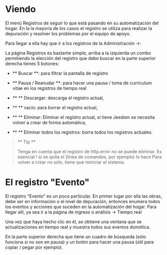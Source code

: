 Viendo
=========

El menú Registros de seguir lo que está pasando en su automatización del hogar. En la
la mayoría de los casos el registro se utiliza para realizar la depuración y
resolver los problemas por el equipo de apoyo.

Para llegar a ella hay que ir a los registros de la Administración →:

La página Registros es bastante simple, arriba a la izquierda un combo
permitiendo la elección del registro que debe buscar en la parte superior derecha tienes 5
botones:

-   ** Buscar **: para filtrar la pantalla de registro

-   ** Pausa / Reanudar **: para hacer una pausa / toma de curriculum vitae
    en los registros de tiempo real

-   ** ** Descargar: descarga el registro actual,

-   ** ** vacío: para borrar el registro actual,

-   ** ** Eliminar: Eliminar el registro actual, si tiene Jeedom
    se necesita volver a crear de forma automática,

-   ** ** Eliminar todos los registros: borra todos los registros actuales.

> ** Tip **
>
> Tenga en cuenta que el registro de http.error no se puede eliminar. Es esencial
>! si se quita el (línea de comandos, por ejemplo) lo hace
> Para volver a crear no solo, tiene que reiniciar el sistema.

El registro "Evento"
==============

El registro "Evento" es un poco particular. En primer lugar por ella
las obras, debe ser en información o el nivel de depuración, entonces
enumera todos los eventos y acciones que suceden en la automatización del hogar.
Para llegar allí, ya sea ir a la página de ingreso o análisis
→ Tiempo real

Una vez que haya hecho clic en él, se obtiene una ventana que se
actualizaciones en tiempo real y muestra todos sus eventos
domótica.

En la parte superior derecha que tiene un cuadro de búsqueda (sólo funciona si
no son en pausa) y un botón para hacer una pausa (útil para
copiar / pegar por ejemplo).
